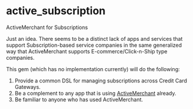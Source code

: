 # active_subscription
ActiveMerchant for Subscriptions

Just an idea.  There seems to be a distinct lack of apps and services that support Subscription-based service companies in the same generalized way that ActiveMerchant supports E-commerce/Click-n-Ship type companies.

This gem (which has no implementation currently) will do the following:
  1.  Provide a common DSL for managing subscriptions across Credit Card Gateways.
  2.  Be a complement to any app that is using [ActiveMerchant](https://github.com/activemerchant/active_merchant) already.
  3.  Be familiar to anyone who has used ActiveMerchant.
